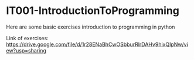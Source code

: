 # IT001-IntroductionToProgramming
Here are some basic exercises introduction to programming in python

Link of exercises: https://drive.google.com/file/d/1r28ENaBhCwOSbburRlrDAHv9hixQIpNw/view?usp=sharing
